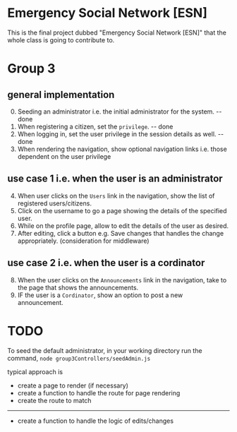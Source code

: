 # Emergency Social Network [ESN]
This is the final project dubbed "Emergency Social Network [ESN]" that the whole class is going to contribute to.


# Group 3

## general implementation
0. Seeding an administrator i.e. the initial administrator for the system. -- done
1. When registering a citizen, set the `privilege`. -- done
2. When logging in, set the user privilege in the session details as well. -- done
3. When rendering the navigation, show optional navigation links i.e. those dependent on the user privilege

## use case 1 i.e. when the user is an administrator
4.  When user clicks on the `Users` link in the navigation, show the list of registered users/citizens.
5. Click on the username to go a page showing the details of the specified user.
6. While on the profile page, allow to edit the details of the user as desired.
7. After editing, click a button e.g. Save changes that handles the change appropriately. (consideration for middleware)

## use case 2 i.e. when the user is a cordinator
8. When the user clicks on the `Announcements` link in the navigation, take to the page that shows the announcements.
9. IF the user is a `Cordinator`, show an option to post a new announcement.


# TODO
To seed the default administrator, in your working directory run the command, `node group3Controllers/seedAdmin.js`

typical approach is
- create a page to render (if necessary)
- create a function to handle the route for page rendering
- create the route to match
---
- create a function to handle the logic of edits/changes
